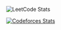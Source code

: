 ![LeetCode Stats](https://leetcard.jacoblin.cool/CallMeQan?theme=dark&font=Fira%20Code&ext=heatmap)

[![Codeforces Stats](https://codeforces-readme-stats.vercel.app/api/card?username=Qan&theme=github_dark&disable_animations=false&show_icons=true&force_username=true)](https://codeforces.com/profile/Qan)
